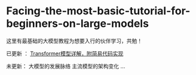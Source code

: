 # Facing-the-most-basic-tutorial-for-beginners-on-large-models
这里有最基础的大模型教程为想要入行的伙伴学习，共勉！

已更新 ： 
[Transformer模型详解，附简易代码实现]([网址](https://github.com/KangkangLoveNLP/Facing-the-most-basic-tutorial-for-beginners-on-large-models/blob/main/Transformer/readme.md))  

未更新：
大模型的发展脉络
主流模型的架构变化
...
